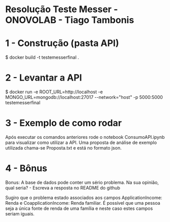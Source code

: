 # Resolução Teste Messer - ONOVOLAB - Tiago Tambonis

# 1 - Construção (pasta API)

$ docker build -t testemesserfinal . 

# 2 - Levantar a API

$ docker run -e ROOT_URL=http://localhost -e MONGO_URL=mongodb://localhost:27017 --network="host" -p 5000:5000 testemesserfinal

# 3 - Exemplo de como rodar

Após executar os comandos anteriores rode o notebook ConsumoAPI.ipynb para visualizar como utilizar a API. 
Uma proposta de análise de exemplo utilizada chama-se Proposta.txt e está no formato json.

# 4 - Bônus

Bonus: A base de dados pode conter um sério problema. Na sua opinião, qual seria? - Escreva a resposta no README do github

Sugiro que o problema estado associados aos campos ApplicationIncome: Renda e CoapplicationIncome: Renda familiar. 
É possível que uma pessoa seja a única fonte de renda de uma família e neste caso estes campos seriam iguais.

